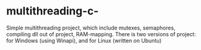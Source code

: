 # multithreading-c-
Simple multithreading project, which include mutexes, semaphores, compiling dll out of project, RAM-mapping. There is two versions of project: for Windows (using  Winapi), and for Linux (written on Ubuntu)
